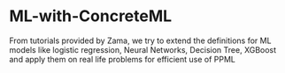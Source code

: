 # ML-with-ConcreteML
From tutorials provided by Zama, we try to extend the definitions for ML models like logistic regression, Neural Networks, Decision Tree, XGBoost and apply them on real life problems for efficient use of PPML
